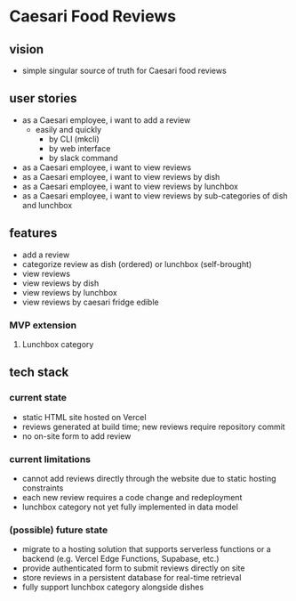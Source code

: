 # Caesari Food Reviews

## vision

- simple singular source of truth for Caesari food reviews

## user stories

- as a Caesari employee, i want to add a review
  - easily and quickly
     - by CLI (mkcli)
     - by web interface
     - by slack command
- as a Caesari employee, i want to view reviews
- as a Caesari employee, i want to view reviews by dish
- as a Caesari employee, i want to view reviews by lunchbox
- as a Caesari employee, i want to view reviews by sub-categories of dish and lunchbox

## features

- add a review
- categorize review as dish (ordered) or lunchbox (self-brought)
- view reviews
- view reviews by dish
- view reviews by lunchbox
- view reviews by caesari fridge edible

### MVP extension

1) Lunchbox category

## tech stack

### current state

- static HTML site hosted on Vercel
- reviews generated at build time; new reviews require repository commit
- no on-site form to add review

### current limitations

- cannot add reviews directly through the website due to static hosting constraints
- each new review requires a code change and redeployment
- lunchbox category not yet fully implemented in data model

### (possible) future state

- migrate to a hosting solution that supports serverless functions or a backend (e.g. Vercel Edge Functions, Supabase, etc.)
- provide authenticated form to submit reviews directly on site
- store reviews in a persistent database for real-time retrieval
- fully support lunchbox category alongside dishes